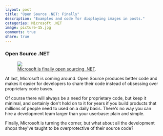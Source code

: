 ```yaml
---
layout: post
title: "Open Source .NET: Finally"
description: "Examples and code for displaying images in posts."
categories: Microsoft .NET
image: picture-15.jpg
comments: true
share: true
---
```



### Open Source .NET

<figure>
	<a href="{{ site.url }}/images/dotnetfoundation.png"><img src="{{ site.url }}/images/dotnetfoundation.png"></a>
	<figcaption><a href="http://www.dotnetfoundation.org/" data-toggle="tooltip" title="Visit Dot Net Foundation">Microsoft is finally open sourcing .NET</a>.</figcaption>
</figure>

At last, Microsoft is coming around. Open Source produces better code and makes it easier for developers to share their code instead of obsessing over proprietary code bases.

Of course there will always be a need for proprietary code, but keep it minimal, and certainly don't hold on to it for years if you build products that millions of people need to used on a daily basis. There's no way you can hire a development team larger than your userbase: plain and simple.

Finally, Microsoft is turning the corner, but what about all the development shops they've taught to be overprotective of their source code?
